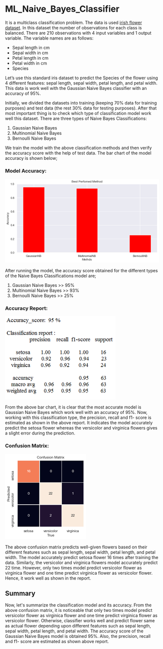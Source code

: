 # ML_Naive_Bayes_Classifier

It is a multiclass classification problem. The data is used <a href="https://github.com/Krishnkumar542/ML_Naive_Bayes_Classifier/blob/main/iris_flower_dataset.csv">irish flower dataset</a>. In this dataset the number of observations for each class is balanced. There are 210 observations with 4 input variables and 1 output variable. The variable names are as follows:

- Sepal length in cm
- Sepal width in cm
- Petal length in cm
- Petal width in cm
- Species

Let’s use this standard iris dataset to predict the Species of the flower using 4 different features: sepal length, sepal width, petal length, and petal width. This data is work well with the Gaussian Naive Bayes classifier with an accuracy of 95%.

Initially, we divided the datasets into training (keeping 70% data for training purposes) and test data (the rest 30% data for testing purposes). After that most important thing is to check which type of classification model work well this dataset. There are three types of Naive Bayes Classifications:
1. Gaussian Naive Bayes
2. Multinomial Naive Bayes
3. Bernoulli Naive Bayes

We train the model with the above classification methods and then verify the accuracy score with the help of test data. The bar chart of the model accuracy is shown below;

### Model Accuracy:

![Model Accuracy](https://github.com/Krishnkumar542/ML_Naive_Bayes_Classifier/blob/main/Accuracy.png)

After running the model, the accuracy score obtained for the different types of the Naive Bayes Classifications model are;
1. Gaussian Naive Bayes >> 95%
2. Multinomial Naive Bayes >> 93%
3. Bernoulli Naive Bayes >> 25%

### Accuracy Report:

![Accuracy Report](https://github.com/Krishnkumar542/ML_Naive_Bayes_Classifier/blob/main/Accuracy_report.png)

From the above bar chart, it is clear that the most accurate model is Gaussian Naive Bayes which work well with an accuracy of 95%. Now, working with this classification type, the precision, recall and f1- score is estimated as shown in the above report. It indicates the model accurately predict the setosa flower whereas the versicolor and virginica flowers gives a slight error during the prediction.

### Confusion Matrix:

![Confusion Matrix](https://github.com/Krishnkumar542/ML_Naive_Bayes_Classifier/blob/main/CM.png)

The above confusion matrix predicts well-given flowers based on their different features such as sepal length, sepal width, petal length, and petal width. The model accurately predict setosa flower 16 times after training the data. Similarly, the versicolor and virginica flowers model accurately predict 22 time. However, only two times model predict versicolor flower as virginica flower and one time predict virginica flower as versicolor flower. Hence, it work well as shown in the report.

## Summary
Now, let's summarize the classification model and its accuracy. From the above confusion matrix, it is noticeable that only two times model predict versicolor flower as virginica flower and one time predict virginica flower as versicolor flower. Otherwise, classifier works well and predict flower same as actual flower depending upon different features such as sepal length, sepal width, petal length, and petal width. The accuracy score of the Gaussian Naive Bayes model is obtained 95%. Also, the precision, recall and f1- score are estimated as shown above report.
